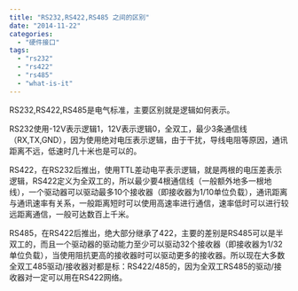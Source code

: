 ```yaml
---
title: "RS232,RS422,RS485 之间的区别"
date: "2014-11-22"
categories: 
  - "硬件接口"
tags: 
  - "rs232"
  - "rs422"
  - "rs485"
  - "what-is-it"
---
```


RS232,RS422,RS485是电气标准，主要区别就是逻辑如何表示。

RS232使用-12V表示逻辑1，12V表示逻辑0，全双工，最少3条通信线（RX,TX,GND），因为使用绝对电压表示逻辑，由于干扰，导线电阻等原因，通讯距离不远，低速时几十米也是可以的。

RS422，在RS232后推出，使用TTL差动电平表示逻辑，就是两根的电压差表示逻辑，RS422定义为全双工的，所以最少要4根通信线（一般额外地多一根地线），一个驱动器可以驱动最多10个接收器（即接收器为1/10单位负载），通讯距离与通讯速率有关系，一般距离短时可以使用高速率进行通信，速率低时可以进行较远距离通信，一般可达数百上千米。

RS485，在RS422后推出，绝大部分继承了422，主要的差别是RS485可以是半双工的，而且一个驱动器的驱动能力至少可以驱动32个接收器（即接收器为1/32单位负载），当使用阻抗更高的接收器时可以驱动更多的接收器。所以现在大多数全双工485驱动/接收器对都是标：RS422/485的，因为全双工RS485的驱动/接收器对一定可以用在RS422网络。
